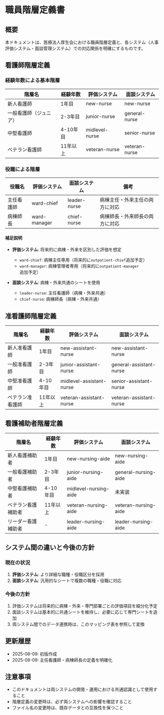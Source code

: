# 職員階層定義書

## 概要
本ドキュメントは、医療法人厚生会における職員階層定義と、各システム（人事評価システム・面談管理システム）での対応関係を明確にするものです。

## 看護師階層定義

### 経験年数による基本階層
| 階層名 | 経験年数 | 評価システム | 面談システム |
|--------|----------|--------------|--------------|
| 新人看護師 | 1年目 | new-nurse | new-nurse |
| 一般看護師（ジュニア） | 2-3年目 | junior-nurse | general-nurse |
| 中堅看護師 | 4-10年目 | midlevel-nurse | senior-nurse |
| ベテラン看護師 | 11年以上 | veteran-nurse | veteran-nurse |

### 役職による階層
| 役職名 | 評価システム | 面談システム | 備考 |
|--------|--------------|--------------|------|
| 主任看護師 | ward-chief | leader-nurse | 病棟主任・外来主任の両方に対応 |
| 病棟師長 | ward-manager | chief-nurse | 病棟師長・外来師長の両方に対応 |

#### 補足説明
- **評価システム**: 将来的に病棟・外来を区別した評価を想定
  - `ward-chief`: 病棟主任専用（将来的に`outpatient-chief`追加予定）
  - `ward-manager`: 病棟管理者専用（将来的に`outpatient-manager`追加予定）
  
- **面談システム**: 病棟・外来共通のシートを使用
  - `leader-nurse`: 主任看護師（病棟・外来共通）
  - `chief-nurse`: 病棟師長（病棟・外来共通）

## 准看護師階層定義

| 階層名 | 経験年数 | 評価システム | 面談システム |
|--------|----------|--------------|--------------|
| 新人准看護師 | 1年目 | new-assistant-nurse | new-assistant-nurse |
| 一般准看護師 | 2-3年目 | junior-assistant-nurse | general-assistant-nurse |
| 中堅准看護師 | 4-10年目 | midlevel-assistant-nurse | senior-assistant-nurse |
| ベテラン准看護師 | 11年以上 | veteran-assistant-nurse | veteran-assistant-nurse |

## 看護補助者階層定義

| 階層名 | 経験年数 | 評価システム | 面談システム |
|--------|----------|--------------|--------------|
| 新人看護補助者 | 1年目 | new-nursing-aide | new-nursing-aide |
| 一般看護補助者 | 2-3年目 | junior-nursing-aide | general-nursing-aide |
| 中堅看護補助者 | 4-10年目 | midlevel-nursing-aide | 未実装 |
| ベテラン看護補助者 | 11年以上 | veteran-nursing-aide | veteran-nursing-aide |
| リーダー看護補助者 | - | leader-nursing-aide | leader-nursing-aide |

## システム間の違いと今後の方針

### 現在の状況
1. **評価システム**: より詳細な職種・役職区分を採用
2. **面談システム**: 汎用的なシートで複数の職種・役職に対応

### 今後の方針
1. 評価システムは将来的に病棟・外来・専門部署ごとの評価項目を細分化予定
2. 面談システムは基本的に共通シートを維持し、必要に応じて専門シートを追加
3. 両システム間でのデータ連携時は、このマッピング表を参照して変換

## 更新履歴
- 2025-08-09: 初版作成
- 2025-08-09: 主任看護師・病棟師長の定義を明確化

## 注意事項
- このドキュメントは両システムの開発・運用における共通認識として使用すること
- 階層定義の変更時は、必ず両システムへの影響を確認すること
- ファイル名の変更時は、既存データとの互換性を保つこと